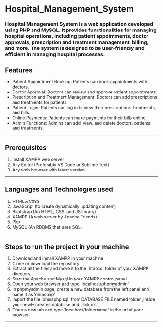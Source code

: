 # Hospital_Management_System
### Hospital Management System is a web application developed using PHP and MySQL. It provides functionalities for managing hospital operations, including patient appointments, doctor approvals, prescription and treatment management, billing, and more. The system is designed to be user-friendly and efficient in managing hospital processes.
## Features
+ Patient Appointment Booking: Patients can book appointments with doctors.
+ Doctor Approval: Doctors can review and approve patient appointments.
+ Prescription and Treatment Management: Doctors can add prescriptions and treatments for patients.
+ Patient Login: Patients can log in to view their prescriptions, treatments, and bills.
+ Online Payments: Patients can make payments for their bills online.
+ Admin Functions: Admins can add, view, and delete doctors, patients, and treatments.

--------------
## Prerequisites
1. Install XAMPP web server
2. Any Editor (Preferably VS Code or Sublime Text)
3. Any web browser with latest version
---------------------
## Languages and Technologies used
1. HTML5/CSS3
2. JavaScript (to create dynamically updating content)
3. Bootstrap (An HTML, CSS, and JS library)
4. XAMPP (A web server by Apache Friends)
5. Php
6. MySQL (An RDBMS that uses SQL)
------------------------
## Steps to run the project in your machine
1. Download and install XAMPP in your machine
2. Clone or download the repository
3. Extract all the files and move it to the 'htdocs' folder of your XAMPP directory.
4. Start the Apache and Mysql in your XAMPP control panel.
5. Open your web browser and type 'localhost/phpmyadmin'
6. In phpmyadmin page, create a new database from the left panel and name it as 'ohmsphp'
7. Import the file 'ohmsphp.sql' from DATABASE FILE named folder ,inside your newly created database and click ok.
8. Open a new tab and type 'localhost/foldername' in the url of your browser
--------------------
